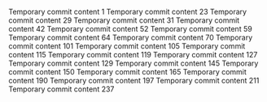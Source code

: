 Temporary commit content 1
Temporary commit content 23
Temporary commit content 29
Temporary commit content 31
Temporary commit content 42
Temporary commit content 52
Temporary commit content 59
Temporary commit content 64
Temporary commit content 70
Temporary commit content 101
Temporary commit content 105
Temporary commit content 115
Temporary commit content 119
Temporary commit content 127
Temporary commit content 129
Temporary commit content 145
Temporary commit content 150
Temporary commit content 165
Temporary commit content 190
Temporary commit content 197
Temporary commit content 211
Temporary commit content 237
